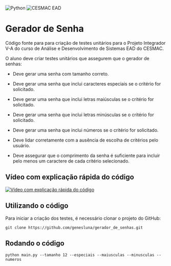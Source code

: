 ![Python](https://img.shields.io/badge/python-3670A0?style=for-the-badge&logo=python&logoColor=ffdd54) ![CESMAC EAD](https://res.cloudinary.com/dxylve8nt/image/upload/v1709508355/cesmac_ead_downloaded_logo_r7qz3z.jpg)

# Gerador de Senha

Código fonte para para criação de testes unitários para o Projeto Integrador V-A do curso de Análise e Desenvolvimento de Sistemas EAD do CESMAC.

O aluno deve criar testes unitários que assegurem que o gerador de senhas:

- Deve gerar uma senha com tamanho correto.

- Deve gerar uma senha que inclui caracteres especiais se o critério for solicitado.

- Deve gerar uma senha que inclui letras maiúsculas se o critério for solicitado.

- Deve gerar uma senha que inclui letras minúsculas se o critério for solicitado.

- Deve gerar uma senha que inclui números se o critério for solicitado.

- Deve lidar corretamente com a ausência de escolha de critérios pelo usuário.

- Deve assegurar que o comprimento da senha é suficiente para incluir pelo menos um caractere de cada critério selecionado.

## Vídeo com explicação rápida do código

[![Vídeo com explicação rápida do código](https://img.youtube.com/vi/3YpYhR3wQJI/maxresdefault.jpg)](https://www.youtube.com/watch?v=3YpYhR3wQJI)

## Utilizando o código

Para iniciar a criação dos testes, é necessário clonar o projeto do GitHub:

```shell
git clone https://github.com/genesluna/gerador_de_senhas.git
```

## Rodando o código

```shell
python main.py --tamanho 12 --especiais --maiusculas --minusculas --numeros
```
